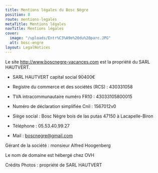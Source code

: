 ```yaml
---
title: Mentions légales du Bosc Nègre
position: 8
route: mentions-legales
metaTitle: Mentions légales
navTitle: Mentions légales
cover:
  image: "/uploads/Entr%C3%A9e%20du%20parc.JPG"
  alt: bosc-engre
layout: LegalNotices
---
```


Le site http://www.boscnegre-vacances.com est la propriété du SARL HAUTVERT.

* SARL HAUTVERT capital social 90400€

* Registre du commerce et des sociétés (RCS) : 430331058 

* TVA intracommunautaire numéro FR10 : 43033105800015

* Numéro de déclaration simplifiée Cnil : 1567012v0

* Siège social : Bosc Nègre bois de las putas 47150 à Lacapelle-Biron

* Téléphone : 05.53.40.99.27

* Mail : boscnegre@gmail.com

Gérant de la société : monsieur Alfred Hoogenberg

Le nom de domaine est hébergé chez OVH

Crédits Photos : propriété de SARL HAUTVERT